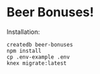 # Beer Bonuses!

Installation:

```
createdb beer-bonuses
npm install
cp .env-example .env
knex migrate:latest
```
